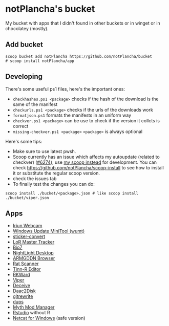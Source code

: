 # notPlancha's bucket

My bucket with apps that I didn't found in other buckets or in winget or in chocolatey (mostly).

## Add bucket

```pwsh
scoop bucket add notPlancha https://github.com/notPlancha/bucket
# scoop install notPlancha/app
```

## Developing

There's some useful ps1 files, here's the important ones:

- `checkhashes.ps1 <package>` checks if the hash of the download is the same of the manifest
- `checkurls.ps1 <package>` checks if the urls of the downloads work
- `formatjson.ps1` formats the manifests in an uniform way
- `checkver.ps1 <package>` can be use to check if the version it collcts is correct
-  `missing-checkver.ps1 <package>`
`<package>` is always optional



Here's some tips:
- Make sure to use latest pwsh.
- Scoop currently has an issue which affects my autoupdate (related to checkver) ([#6274](https://github.com/ScoopInstaller/Scoop/pull/6274)), use [my scoop instead](https://github.com/notPlancha/scoop) for development. You can check https://github.com/notPlancha/scoop-install to see how to install it or substitute the regular scoop version.
- check the issues tab
- To finally test the changes you can do:

```pwsh
scoop install ./bucket/<package>.json # like scoop install ./bucket/viper.json
```


## Apps

- [Iriun Webcam](https://iriun.com/)
- [Windows Update MiniTool (wumt)](https://www.majorgeeks.com/files/details/windows_update_minitool.html)
- [sticker-convert](https://github.com/laggykiller/sticker-convert)
- [LoR Master Tracker](https://lormaster.com/)
- [Bio7](https://bio7.org/)
- [NightLight Desktop](https://nightlight.gg/desktop)
- [ARMGDDN Browser](https://cs.rin.ru/forum/viewtopic.php?f=14&t=140593)
- [Rat Scanner](https://ratscanner.com/)
- [Tinn-R Editor](https://sourceforge.net/projects/tinn-r/)
- [RKWard](https://rkward.kde.org/)
- [Viper](https://github.com/0neGal/viper)
- [Deceive](https://github.com/molenzwiebel/Deceive/)
- [Daac2Disk](https://lpdaac.usgs.gov/tools/daac2diskscripts/)
- [gitrewrite](https://github.com/heinrichti/GitRewrite)
- [dups](https://github.com/Navid2zp/dups)
- [Myth Mod Manager](https://modworkshop.net/mod/43276)
- [Rstudio](https://posit.co/downloads/) without R
- [Netcat for Windows](https://joncraton.org/blog/46/netcat-for-windows/) (safe version)
